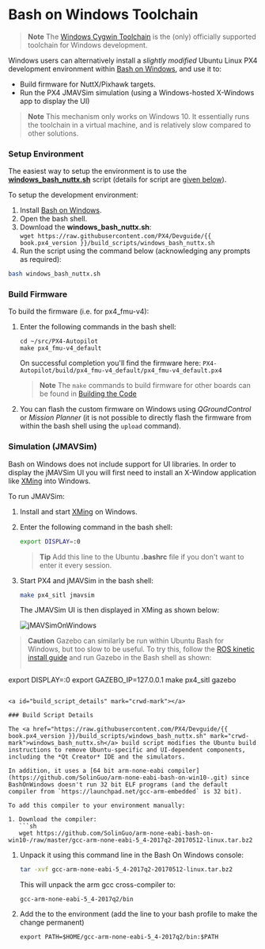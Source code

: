 # Bash on Windows Toolchain

> **Note** The [Windows Cygwin Toolchain](../setup/dev_env_windows_cygwin.md) is the (only) officially supported toolchain for Windows development.

Windows users can alternatively install a *slightly modified* Ubuntu Linux PX4 development environment within [Bash on Windows](https://github.com/Microsoft/BashOnWindows), and use it to:
* Build firmware for NuttX/Pixhawk targets.
* Run the PX4 JMAVSim simulation (using a Windows-hosted X-Windows app to display the UI)

> **Note** This mechanism only works on Windows 10. It essentially runs the toolchain in a virtual machine, and is relatively slow compared to other solutions.


### Setup Environment

The easiest way to setup the environment is to use the <strong><a href="https://raw.githubusercontent.com/PX4/Devguide/{{ book.px4_version }}/build_scripts/windows_bash_nuttx.sh" target="_blank" download>windows_bash_nuttx.sh</a></strong> script (details for script are [given below](#build_script_details)).

To setup the development environment:
1. Install [Bash on Windows](https://github.com/Microsoft/BashOnWindows).
1. Open the bash shell.
1. Download the **windows_bash_nuttx.sh**:<br> `wget https://raw.githubusercontent.com/PX4/Devguide/{{ book.px4_version }}/build_scripts/windows_bash_nuttx.sh`
1. Run the script using the command below (acknowledging any prompts as required):
  ```sh
  bash windows_bash_nuttx.sh
  ```

### Build Firmware

To build the firmware (i.e. for px4_fmu-v4):
1. Enter the following commands in the bash shell:
   ```
   cd ~/src/PX4-Autopilot
   make px4_fmu-v4_default
   ```
   On successful completion you'll find the firmware here: `PX4-Autopilot/build/px4_fmu-v4_default/px4_fmu-v4_default.px4`

   > **Note** The `make` commands to build firmware for other boards can be found in [Building the Code](../setup/building_px4.md#nuttx)

1. You can flash the custom firmware on Windows using *QGroundControl* or *Mission Planner* (it is not possible to directly flash the firmware from within the bash shell using the `upload` command).


### Simulation (JMAVSim)

Bash on Windows does not include support for UI libraries. In order to display the jMAVSim UI you will first need to install an X-Window application like [XMing](https://sourceforge.net/projects/xming/) into Windows.

To run JMAVSim:
1. Install and start [XMing](https://sourceforge.net/projects/xming/) on Windows.
1. Enter the following command in the bash shell:
   ```sh
   export DISPLAY=:0
   ```

   > **Tip** Add this line to the Ubuntu **.bashrc** file if you don't want to enter it every session.
1. Start PX4 and jMAVSim in the bash shell:
   ```sh
   make px4_sitl jmavsim
   ```
   The JMAVSim UI is then displayed in XMing as shown below:

   ![jMAVSimOnWindows](../../assets/simulation/jmavsim_on_windows.png)

> **Caution** Gazebo can similarly be run within Ubuntu Bash for Windows, but too slow to be useful. To try this, follow the [ROS kinetic install guide](http://wiki.ros.org/kinetic/Installation/Ubuntu) and run Gazebo in the Bash shell as shown: 
> 
> ```sh
  export DISPLAY=:0
  export GAZEBO_IP=127.0.0.1
  make px4_sitl gazebo
```

<a id="build_script_details" mark="crwd-mark"></a>

### Build Script Details

The <a href="https://raw.githubusercontent.com/PX4/Devguide/{{ book.px4_version }}/build_scripts/windows_bash_nuttx.sh" mark="crwd-mark">windows_bash_nuttx.sh</a> build script modifies the Ubuntu build instructions to remove Ubuntu-specific and UI-dependent components, including the *Qt Creator* IDE and the simulators.

In addition, it uses a [64 bit arm-none-eabi compiler](https://github.com/SolinGuo/arm-none-eabi-bash-on-win10-.git) since BashOnWindows doesn't run 32 bit ELF programs (and the default compiler from `https://launchpad.net/gcc-arm-embedded` is 32 bit).

To add this compiler to your environment manually:

1. Download the compiler:
   ```sh
   wget https://github.com/SolinGuo/arm-none-eabi-bash-on-win10-/raw/master/gcc-arm-none-eabi-5_4-2017q2-20170512-linux.tar.bz2
   ```
1. Unpack it using this command line in the Bash On Windows console:
   ```sh
   tar -xvf gcc-arm-none-eabi-5_4-2017q2-20170512-linux.tar.bz2
   ```
   This will unpack the arm gcc cross-compiler to:
   ```
   gcc-arm-none-eabi-5_4-2017q2/bin
   ```
1. Add the to the environment (add the line to your bash profile to make the change permanent)
   ```
   export PATH=$HOME/gcc-arm-none-eabi-5_4-2017q2/bin:$PATH
   ```
